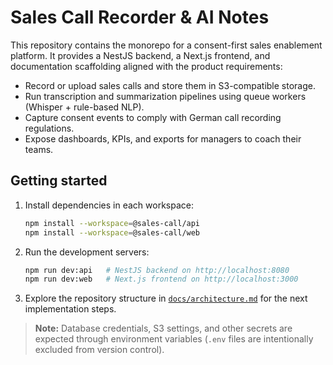 # Sales Call Recorder & AI Notes

This repository contains the monorepo for a consent-first sales enablement platform. It provides a
NestJS backend, a Next.js frontend, and documentation scaffolding aligned with the product
requirements:

* Record or upload sales calls and store them in S3-compatible storage.
* Run transcription and summarization pipelines using queue workers (Whisper + rule-based NLP).
* Capture consent events to comply with German call recording regulations.
* Expose dashboards, KPIs, and exports for managers to coach their teams.

## Getting started

1. Install dependencies in each workspace:

   ```bash
   npm install --workspace=@sales-call/api
   npm install --workspace=@sales-call/web
   ```

2. Run the development servers:

   ```bash
   npm run dev:api   # NestJS backend on http://localhost:8080
   npm run dev:web   # Next.js frontend on http://localhost:3000
   ```



3. Explore the repository structure in [`docs/architecture.md`](docs/architecture.md) for the next
   implementation steps.

> **Note:** Database credentials, S3 settings, and other secrets are expected through environment
> variables (`.env` files are intentionally excluded from version control).
